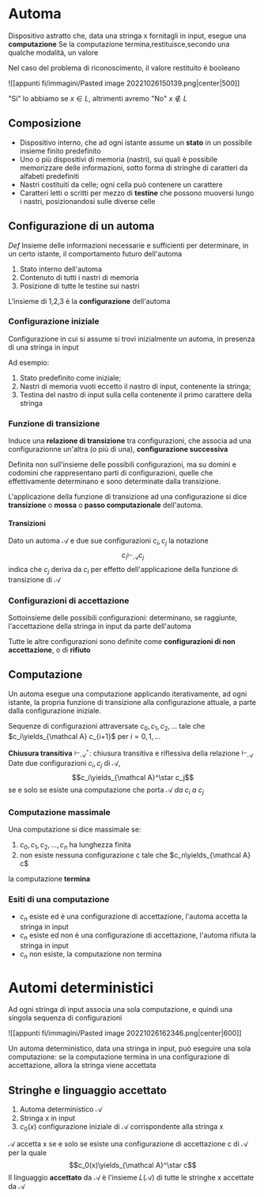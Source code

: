 # Automa

Dispositivo astratto che, data una stringa x fornitagli in input, esegue una **computazione**
Se la computazione termina,restituisce,secondo una qualche modalità, un valore

Nel caso del problema di riconoscimento, il valore restituito è booleano

![[appunti fi/immagini/Pasted image 20221026150139.png|center|500]]

"Si" lo abbiamo se $x\in L$, altrimenti avremo "No" $x\not\in L$

## Composizione

- Dispositivo interno, che ad ogni istante assume un **stato** in un possibile insieme finito predefinito
- Uno o più dispositivi di memoria (nastri), sui quali è possibile memorizzare delle informazioni, sotto forma di stringhe di caratteri da alfabeti predefiniti
- Nastri costituiti da celle; ogni cella può contenere un carattere
- Caratteri letti o scritti per mezzo di **testine** che possono muoversi lungo i nastri, posizionandosi sulle diverse celle

## Configurazione di un automa
_Def_
Insieme delle informazioni necessarie e sufficienti per determinare, in un certo istante, il comportamento futuro dell'automa

1. Stato interno dell'automa
2. Contenuto di tutti i nastri di memoria
3. Posizione di tutte le testine sui nastri

L'insieme di 1,2,3 è la **configurazione** dell'automa

### Configurazione iniziale

Configurazione in cui si assume si trovi inizialmente un automa, in presenza di una stringa in input

Ad esempio:
1. Stato predefinito come iniziale;
2. Nastri di memoria vuoti eccetto il nastro di input, contenente la stringa;
3. Testina del nastro di input sulla cella contenente il primo carattere della stringa

### Funzione di transizione

Induce una **relazione di transizione** tra configurazioni, che associa ad una configurazionne un'altra (o più di una), **configurazione successiva**

Definita non sull'insieme delle possibili configurazioni, ma su domini e codomini che rappresentano parti di configurazioni, quelle che effettivamente determinano e sono determinate dalla transizione.

L'applicazione della funzione di transizione ad una configurazione si dice **transizione** o **mossa** o **passo computazionale** dell'automa.

#### Transizioni

Dato un automa $\mathcal A$ e due sue configurazioni $c_i,c_j$ la notazione $$c_i\vdash_{\mathcal A} c_j$$indica che $c_j$ deriva da $c_i$ per effetto dell'applicazione della funzione di transizione di $\mathcal A$

### Configurazioni di accettazione

Sottoinsieme delle possibili configurazioni: determinano, se raggiunte, l'accettazione della stringa in input da parte dell'automa

Tutte le altre configurazioni sono definite come **configurazioni di non accettazione**, o di **rifiuto**

## Computazione

Un automa esegue una computazione applicando iterativamente, ad ogni istante, la propria funzione di transizione alla configurazione attuale, a parte dalla configurazione iniziale.

Sequenze di configurazioni attraversate $c_0,c_1,c_2,...$ tale che $c_i\yields_{\mathcal A} c_{i+1}$ per $i=0,1,...$

**Chiusura transitiva**
$\vdash_{\mathcal A}^\star$: chiusura transitiva e riflessiva della relazione $\vdash_{\mathcal A}$   
Date due configurazioni $c_i,c_j$ di $\mathcal A$,
$$c_i\yields_{\mathcal A}^\star c_j$$
se e solo se esiste una computazione che porta $\mathcal A\:da\:c_i\:a\:c_j$

### Computazione massimale

Una computazione si dice massimale se:

1. $c_0,c_1,c_2,...,c_n$ ha lunghezza finita
2. non esiste nessuna configurazione c tale che $c_n\yields_{\mathcal A} c$

la computazione **termina**

### Esiti di una computazione

- $c_n$ esiste ed è una configurazione di accettazione, l'automa accetta la stringa in input
- $c_n$ esiste ed non è una configurazione di accettazione, l'automa rifiuta la stringa in input
- $c_n$ non esiste, la computazione non termina


# Automi deterministici
Ad ogni stringa di input associa una sola computazione, e quindi una singola sequenza di configurazioni

![[appunti fi/immagini/Pasted image 20221026162346.png|center|600]]

Un automa deterministico, data una stringa in input, può eseguire una sola computazione: se la computazione termina in una configurazione di accettazione, allora la stringa viene accettata

## Stringhe e linguaggio accettato

1. Automa deterministico $\mathcal A$
2. Stringa x in input
3. $c_0(x)$ configurazione iniziale di $\mathcal A$ corrispondente alla stringa x 

$\mathcal A$ accetta x se e solo se esiste una configurazione di accettazione c di $\mathcal A$ per la quale $$c_0(x)\yields_{\mathcal A}^\star c$$
Il linguaggio **accettato** da $\mathcal A$ è l'insieme $L(\mathcal A)$ di tutte le stringhe x accettate da $\mathcal A$
